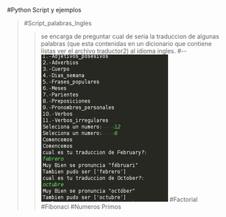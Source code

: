 #Python Script y ejemplos

>#Script_palabras_Ingles
>> se encarga de preguntar cual de seria la traduccion de algunas palabras (que esta contenidas en un dicionario que contiene listas ver el archivo traductor2)
 al idioma ingles.
#--
![img](script_palabras_ingles/img/s_d_ii.png)
>#Factorial
>#Fibonaci
>#Numeros Primos
